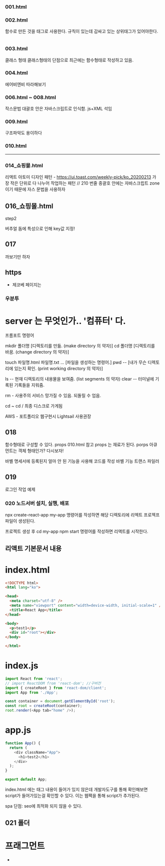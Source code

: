 ### 001.html
 
### 002.html
함수로 만든 것을 태그로 사용한다.
규칙이 있는데 감싸고 있는 상위태그가 있어야한다.

```js
```
### 003.html
클래스 형태
클래스형태의 단점으로 최근에는 함수형태로 작성하고 있음.

### 004.html
에어비엔비 따라해보기


### 006.html ~ 008.html
작스문법
대괄호 안은 자바스크립트로 인식함.
js+XML 석임


### 009.html
구조파악도 용이하다
### 010.html

------------------------------------------------------------------

### 014_쇼핑몰.html
리액트 아토미 디자인 패턴 - https://ui.toast.com/weekly-pick/ko_20200213
가장 작은 단위로 다 나누어 작업하는 패턴
//
210 번줄 중괄호 안에는 자바스크립트 zone  이기 때문에 자스 문법을 사용하자


## 016_쇼핑몰.html

step2

버추얼 돔에 특성으로 인해 key값 지정!

## 017
까보기만 하자

## https
- 제코베 페이지는 

### 우분투
# server 는 무엇인가.. '컴퓨터' 다.

프롬포트 명령어

mkdir 폴더명   [디렉토리를 만듦. (make directory 의 약자)]
cd 폴더명      [디렉토리를 바꿈. (change directory 의 약자)]

touch 파일명.html 파일명.txt ... [파일을 생성하는 명령어.]
pwd -- [내가 무슨 디렉토리에 있는지 확인. (print working directory 의 약자)]

ls -- 현재 디렉토리의 내용물을 보여줌. (list segments 의 약자)
clear -- 터미널에 기록된 기록들을 지워줌.

rm - 사용주의 서비스 망가질 수 있음. 되돌릴 수 업음.

cd ~
cd /
최종 디스크로 가게됨

AWS - 포트폴리오 웹구현시 Lightsail 사용권장

## 018
함수형태로 구성할 수 있다.
props  010.html 참고
props  는 재료가 된다.
porps 아큐먼트는 객체 형태인가? 다시보자!


바벨
명세서에 등록된지 얼마 안 된 기능을 사용해 코드를 작성
바벨 기능 트랜스 파일러


## 019
로그인 작업 예제


### 020 노드서버 설치, 실행, 배포
npx create-react-app my-app
명령어를 작성하면 해당 디렉토리에 리엑트 프로젝프 파일이 생성된다.

프로젝트 생성 후
cd my-app
npm start
명령어를 작성하면 리액트를 시작한다.


## 리액트 기본문서 내용
# index.html
```html
<!DOCTYPE html>
<html lang="ko">

<head>
  <meta charset="utf-8" />
  <meta name="viewport" content="width=device-width, initial-scale=1" />
  <title>React App</title>
</head>

<body>
  <p>test1</p>
  <div id="root"></div>
</body>

</html>
```

# index.js
```js
import React from 'react';
// import ReactDOM from 'react-dom'; //구버전
import { createRoot } from 'react-dom/client';
import App from './App';

const container = document.getElementById('root');
const root = createRoot(container);
root.render(<App tab="home" />);
```

# app.js
```js
function App() {
  return (
    <div className="App">
      <h1>test2</h1>
    </div>
  );
}

export default App;

```

index.html 에는 <head> 태그 내용이 들어가 있지 않은데
개발자도구를 통해 확인해보면 script가 들어가있는걸 확인할 수 있다.
이는 웹팩을 통해 script가 추가된다.

spa 단점: seo에 최적화 되지 않을 수 있다.

## 021 폴더
# 프래그먼트
-